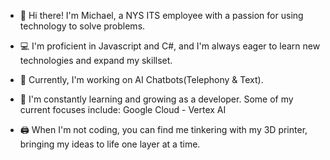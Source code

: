 - 👋 Hi there! I'm Michael, a NYS ITS employee with a passion for using technology to solve problems.
- 💻 I'm proficient in Javascript and C#, and I'm always eager to learn new technologies and expand my skillset.
- 🏢 Currently, I'm working on AI Chatbots(Telephony & Text).
- 🌱 I'm constantly learning and growing as a developer. Some of my current focuses include:
  Google Cloud - Vertex AI
  
- 🖨️ When I'm not coding, you can find me tinkering with my 3D printer, bringing my ideas to life one layer at a time.

<!---
Michael-Guedko-NYS/Michael-Guedko-NYS is a ✨ special ✨ repository because its `README.md` (this file) appears on your GitHub profile.
You can click the Preview link to take a look at your changes.
--->
